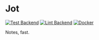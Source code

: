 # Jot
[![Test Backend](https://github.com/alexpickering/jot/actions/workflows/test-backend.yml/badge.svg)](https://github.com/alexpickering/jot/actions/workflows/test-backend.yml)
[![Lint Backend](https://github.com/alexpickering/jot/actions/workflows/lint-backend.yml/badge.svg)](https://github.com/alexpickering/jot/actions/workflows/lint-backend.yml)
[![Docker](https://github.com/alexpickering/jot/actions/workflows/test-docker-compose.yml/badge.svg)](https://github.com/alexpickering/jot/actions/workflows/test-docker-compose.yml)

Notes, fast.

